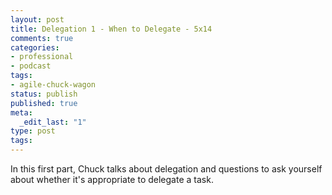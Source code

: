 ```yaml
---
layout: post
title: Delegation 1 - When to Delegate - 5x14
comments: true
categories:
- professional
- podcast
tags:
- agile-chuck-wagon
status: publish
published: true
meta:
  _edit_last: "1"
type: post
tags:
---
```

<p>In this first part, Chuck talks about delegation and questions to ask yourself about whether it's appropriate to delegate a task.</p>